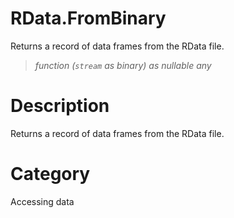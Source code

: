 ﻿# RData.FromBinary
Returns a record of data frames from the RData file.
> _function (<code>stream</code> as binary) as nullable any_
# Description 
Returns a record of data frames from the RData file.
# Category 
Accessing data

